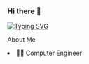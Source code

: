 ### Hi there 👋

[![Typing SVG](https://readme-typing-svg.demolab.com/?lines=I'm+Rehman+Amjad;And+I+work+as+Mobile+App+Developer)](https://git.io/typing-svg)

 About Me
<ui>
<li>
  👨‍💻 Computer Engineer
</li>
</ui>
<!--
**rehmanamjad/rehmanamjad** is a ✨ _special_ ✨ repository because its `README.md` (this file) appears on your GitHub profile.

Here are some ideas to get you started:

- 🔭 I’m currently working as a Project Manager
- 🌱 I’m currently learning ...
- 👯 I’m looking to collaborate on ...
- 🤔 I’m looking for help with ...
- 💬 Ask me about ...
- 📫 How to reach me: ...
- 😄 Pronouns: ...
- ⚡ Fun fact: ...
-->
